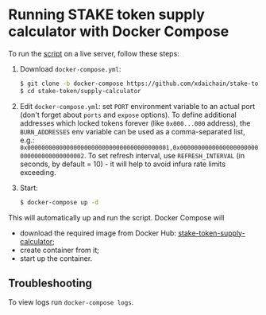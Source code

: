 # Running STAKE token supply calculator with Docker Compose

To run the [script](https://github.com/xdaichain/stake-token/tree/master/supply-calculator) on a live server, follow these steps:

1. Download `docker-compose.yml`:

    ```bash
    $ git clone -b docker-compose https://github.com/xdaichain/stake-token
    $ cd stake-token/supply-calculator
    ```

2. Edit `docker-compose.yml`: set `PORT` environment variable to an actual port (don't forget about `ports` and `expose` options). To define additional addresses which locked tokens forever (like `0x000...000` address), the `BURN_ADDRESSES` env variable can be used as a comma-separated list, e.g.: `0x0000000000000000000000000000000000000001,0x0000000000000000000000000000000000000002`. To set refresh interval, use `REFRESH_INTERVAL` (in seconds, by default = 10) - it will help to avoid infura rate limits exceeding.

3. Start:

    ```bash
    $ docker-compose up -d
    ```

This will automatically up and run the script. Docker Compose will
- download the required image from Docker Hub: [stake-token-supply-calculator](https://hub.docker.com/r/poanetwork/stake-token-supply-calculator);
- create container from it;
- start up the container.
  
## Troubleshooting

To view logs run `docker-compose logs`.
